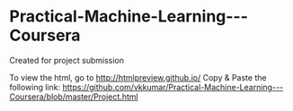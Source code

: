 # Practical-Machine-Learning---Coursera
Created for project submission

To view the html, go to http://htmlpreview.github.io/
Copy & Paste the following link: https://github.com/vkkumar/Practical-Machine-Learning---Coursera/blob/master/Project.html
